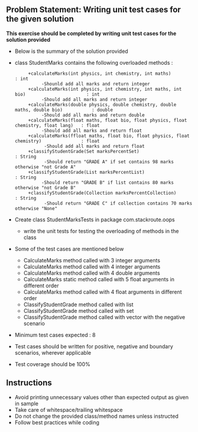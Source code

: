 ## Problem Statement: Writing unit test cases for the given solution ##

**This exercise should be completed by writing unit test cases for the solution provided**


- Below is the summary of the solution provided

- class StudentMarks contains the following overloaded methods :

           +calculateMarks(int physics, int chemistry, int maths)                               : int
                -Shounld add all marks and return integer 
           +calculateMarks(int physics, int chemistry, int maths, int bio)                       : int
                -Should add all marks and return integer    
           +calculateMarks(double physics, double chemistry, double maths, double bio)           : double
                -Should add all marks and return double
           +calculateMarks(float maths, float bio, float physics, float chemistry, float lang)   : float
                -Should add all marks and return float
           +calculateMarks(ffloat maths, float bio, float physics, float chemistry)               : float
                 -Should add all marks and return float 
           +classifyStudentGrade(Set marksPercentSet)                                             : String
                 -Should return "GRADE A" if set contains 98 marks otherwise "not Grade A"
           +classifyStudentGrade(List marksPercentList)                                           : String
                -Should return "GRADE B" if list contains 80 marks otherwise "not Grade B"
           +classifyStudentGrade(Collection marksPercentCollection)                                                       : String
                 -Should return "GRADE C" if collection contains 70 marks otherwise "None"

- Create class StudentMarksTests in package com.stackroute.oops 
 
    - write the unit tests for testing the overloading of methods in the class

- Some of the test cases are mentioned below

    - CalculateMarks method called with 3 integer arguments
    - CalculateMarks method called with 4 integer arguments
    - CalculateMarks method called with 4 double arguments
    - CalculateMarks static method called  with 5 float arguments in different order
    - CalculateMarks method called  with 4 float arguments in different order
    - ClassifyStudentGrade method called with list 
    - ClassifyStudentGrade method called with set  
    - ClassifyStudentGrade method called with vector with the negative scenario
    

- Minimum test cases expected : 8


- Test cases should be written for positive, negative and boundary scenarios, wherever applicable


- Test coverage should be 100%



## Instructions

- Avoid printing unnecessary values other than expected output as given in sample
- Take care of whitespace/trailing whitespace
- Do not change the provided class/method names unless instructed
- Follow best practices while coding